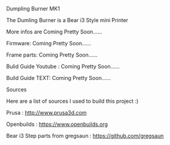 Dumpling Burner MK1

The Dumling Burner is a Bear i3 Style mini Printer 


More infos are Coming Pretty Soon......

Firmware: Coming Pretty Soon......

Frame parts: Coming Pretty Soon......

Bulid Guide Youtube : Coming Pretty Soon......

Build Guide TEXT: Coming Pretty Soon......




Sources

Here are a list of sources I used to build this project :)

Prusa : http://www.prusa3d.com

Openbuilds : https://www.openbuilds.org

Bear i3 Step parts from gregsaun : https://github.com/gregsaun
